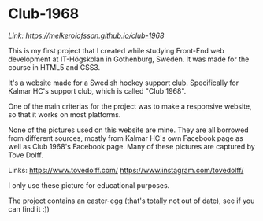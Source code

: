 # Club-1968

*Link:*
*https://melkerolofsson.github.io/club-1968*

This is my first project that I created while studying Front-End web development at IT-Högskolan in Gothenburg, Sweden. It was made for the course in HTML5 and CSS3.

It's a website made for a Swedish hockey support club. Specifically for Kalmar HC's support club, which is called "Club 1968".

One of the main criterias for the project was to make a responsive website, so that it works on most platforms.

None of the pictures used on this website are mine. They are all borrowed from different sources, mostly from Kalmar HC's own Facebook page as well as Club 1968's Facebook page. Many of these pictures are captured by Tove Dolff.

Links:
https://www.tovedolff.com/
https://www.instagram.com/tovedolff/

I only use these picture for educational purposes.

The project contains an easter-egg (that's totally not out of date), see if you can find it :))

